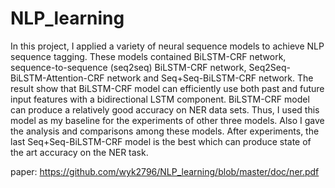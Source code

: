 # NLP_learning

   In this project, I applied a variety of neural sequence models to achieve NLP sequence tagging. These models contained BiLSTM-CRF network, sequence-to-sequence (seq2seq) BiLSTM-CRF network, Seq2Seq-BiLSTM-Attention-CRF network and Seq+Seq-BiLSTM-CRF network. The result show that BiLSTM-CRF model can efficiently use both past and future input features with a bidirectional LSTM component. BiLSTM-CRF model can produce a relatively good accuracy on NER data sets. Thus, I used this model as my baseline for the experiments of other three models. Also I gave the analysis and comparisons among these models. After experiments, the last Seq+Seq-BiLSTM-CRF model is the best which can produce state of the art accuracy on the NER task. 

paper: https://github.com/wyk2796/NLP_learning/blob/master/doc/ner.pdf
